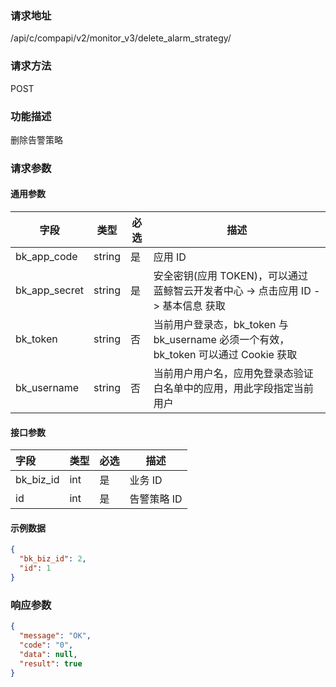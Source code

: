 
### 请求地址

/api/c/compapi/v2/monitor_v3/delete_alarm_strategy/



### 请求方法

POST


### 功能描述

删除告警策略

### 请求参数


#### 通用参数

| 字段 | 类型 | 必选 |  描述 |
|-----------|------------|--------|------------|
| bk_app_code  |  string    | 是 | 应用 ID     |
| bk_app_secret|  string    | 是 | 安全密钥(应用 TOKEN)，可以通过 蓝鲸智云开发者中心 -&gt; 点击应用 ID -&gt; 基本信息 获取 |
| bk_token     |  string    | 否 | 当前用户登录态，bk_token 与 bk_username 必须一个有效，bk_token 可以通过 Cookie 获取 |
| bk_username  |  string    | 否 | 当前用户用户名，应用免登录态验证白名单中的应用，用此字段指定当前用户 |

#### 接口参数

| 字段      | 类型 | 必选 | 描述       |
| :-------- | ---- | ---- | ---------- |
| bk_biz_id | int  | 是   | 业务 ID     |
| id        | int  | 是   | 告警策略 ID |

#### 示例数据

```json
{
  "bk_biz_id": 2,
  "id": 1
}
```

### 响应参数

```json
{
  "message": "OK",
  "code": "0",
  "data": null,
  "result": true
}
```